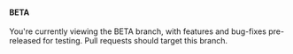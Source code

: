 #### BETA
You're currently viewing the BETA branch, with features and bug-fixes pre-released for testing. 
Pull requests should target this branch.

